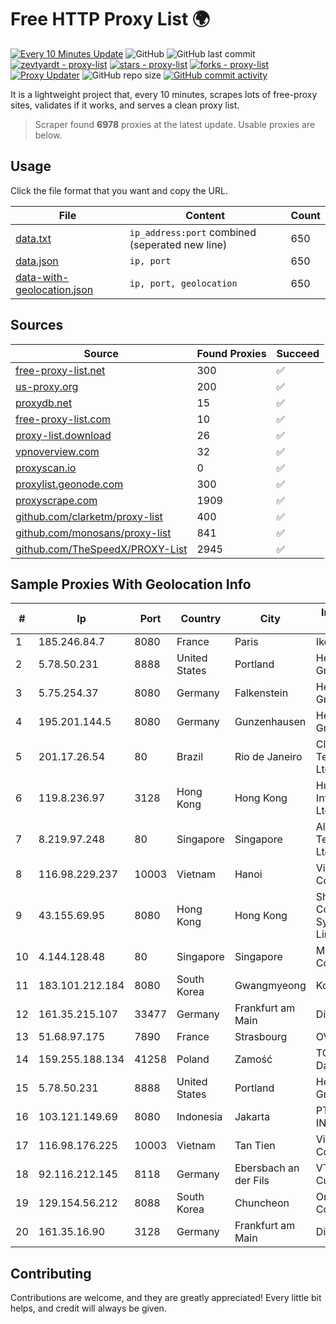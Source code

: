 
# Free HTTP Proxy List 🌍

[![Every 10 Minutes Update](https://github.com/mertguvencli/http-proxy-list/actions/workflows/main.yml/badge.svg?branch=main)](https://github.com/mertguvencli/http-proxy-list/actions/workflows/main.yml)
![GitHub](https://img.shields.io/github/license/mertguvencli/http-proxy-list)
![GitHub last commit](https://img.shields.io/github/last-commit/mertguvencli/http-proxy-list)
[![zevtyardt - proxy-list](https://img.shields.io/static/v1?label=zevtyardt&message=proxy-list&color=blue&logo=github)](https://github.com/zevtyardt/proxy-list "Go to GitHub repo")
[![stars - proxy-list](https://img.shields.io/github/stars/zevtyardt/proxy-list?style=social)](https://github.com/zevtyardt/proxy-list)
[![forks - proxy-list](https://img.shields.io/github/forks/zevtyardt/proxy-list?style=social)](https://github.com/zevtyardt/proxy-list)
[![Proxy Updater](https://github.com/zevtyardt/proxy-list/workflows/Proxy%20Updater/badge.svg)](https://github.com/zevtyardt/proxy-list/actions?query=workflow:"Proxy+Updater")
![GitHub repo size](https://img.shields.io/github/repo-size/zevtyardt/proxy-list)
[![GitHub commit activity](https://img.shields.io/github/commit-activity/m/zevtyardt/proxy-list?logo=commits)](https://github.com/zevtyardt/proxy-list/commits/main)

It is a lightweight project that, every 10 minutes, scrapes lots of free-proxy sites, validates if it works, and serves a clean proxy list.

> Scraper found **6978** proxies at the latest update. Usable proxies are below.

## Usage

Click the file format that you want and copy the URL.

|File|Content|Count|
|----|-------|-----|
|[data.txt](https://raw.githubusercontent.com/mertguvencli/http-proxy-list/main/proxy-list/data.txt)|`ip_address:port` combined (seperated new line)|650|
|[data.json](https://raw.githubusercontent.com/mertguvencli/http-proxy-list/main/proxy-list/data.json)|`ip, port`|650|
|[data-with-geolocation.json](https://raw.githubusercontent.com/mertguvencli/http-proxy-list/main/proxy-list/data-with-geolocation.json)|`ip, port, geolocation`|650|

## Sources

|Source|Found Proxies|Succeed|
|------|-------------|-------|
|[free-proxy-list.net](https://free-proxy-list.net)|300|✅|
|[us-proxy.org](https://www.us-proxy.org)|200|✅|
|[proxydb.net](http://proxydb.net)|15|✅|
|[free-proxy-list.com](https://free-proxy-list.com/?page=&port=&type%5B%5D=http&type%5B%5D=https&up_time=0&search=Search)|10|✅|
|[proxy-list.download](https://www.proxy-list.download/HTTP)|26|✅|
|[vpnoverview.com](https://vpnoverview.com/privacy/anonymous-browsing/free-proxy-servers)|32|✅|
|[proxyscan.io](https://www.proxyscan.io)|0|✅|
|[proxylist.geonode.com](https://proxylist.geonode.com/api/proxy-list?limit=300&page=1&sort_by=lastChecked&sort_type=desc&protocols=http,https)|300|✅|
|[proxyscrape.com](https://api.proxyscrape.com/v2/?request=displayproxies&protocol=http&timeout=10000&country=all&ssl=all&anonymity=all)|1909|✅|
|[github.com/clarketm/proxy-list](https://raw.githubusercontent.com/clarketm/proxy-list/master/proxy-list-raw.txt)|400|✅|
|[github.com/monosans/proxy-list](https://raw.githubusercontent.com/monosans/proxy-list/main/proxies/http.txt)|841|✅|
|[github.com/TheSpeedX/PROXY-List](https://raw.githubusercontent.com/TheSpeedX/PROXY-List/master/http.txt)|2945|✅|


## Sample Proxies With Geolocation Info

|#|Ip|Port|Country|City|Internet Service Provider|
|-|--|----|-------|----|-------------------------|
|1|185.246.84.7|8080|France|Paris|Ikoula Net SAS|
|2|5.78.50.231|8888|United States|Portland|Hetzner Online GmbH|
|3|5.75.254.37|8080|Germany|Falkenstein|Hetzner Online GmbH|
|4|195.201.144.5|8080|Germany|Gunzenhausen|Hetzner Online GmbH|
|5|201.17.26.54|80|Brazil|Rio de Janeiro|Claro NXT Telecomunicacoes Ltda|
|6|119.8.236.97|3128|Hong Kong|Hong Kong|Huawei International Pte. Ltd.|
|7|8.219.97.248|80|Singapore|Singapore|Alibaba (US) Technology Co., Ltd.|
|8|116.98.229.237|10003|Vietnam|Hanoi|Viettel Corporation|
|9|43.155.69.95|8080|Hong Kong|Hong Kong|Shenzhen Tencent Computer Systems Company Limited|
|10|4.144.128.48|80|Singapore|Singapore|Microsoft Corporation|
|11|183.101.212.184|8080|South Korea|Gwangmyeong|Korea Telecom|
|12|161.35.215.107|33477|Germany|Frankfurt am Main|DigitalOcean, LLC|
|13|51.68.97.175|7890|France|Strasbourg|OVH SAS|
|14|159.255.188.134|41258|Poland|Zamość|TOM-NET s.c. Dariusz Koper|
|15|5.78.50.231|8888|United States|Portland|Hetzner Online GmbH|
|16|103.121.149.69|8080|Indonesia|Jakarta|PT EMERIO INDONESIA|
|17|116.98.176.225|10003|Vietnam|Tan Tien|Viettel Corporation|
|18|92.116.212.145|8118|Germany|Ebersbach an der Fils|VT-POOL Customer Nord|
|19|129.154.56.212|8088|South Korea|Chuncheon|Oracle Corporation|
|20|161.35.16.90|3128|Germany|Frankfurt am Main|DigitalOcean, LLC|



## Contributing

Contributions are welcome, and they are greatly appreciated! Every
little bit helps, and credit will always be given.

